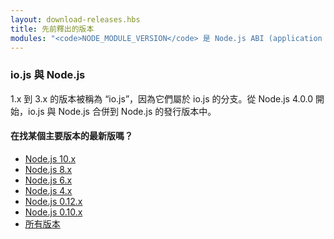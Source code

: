 ```yaml
---
layout: download-releases.hbs
title: 先前釋出的版本
modules: "<code>NODE_MODULE_VERSION</code> 是 Node.js ABI (application binary interface) 的版本號，其代表編譯 Node.js 的 C++ 函式庫版本，用來確定是否不需經過重新編譯就能直接使用。早期版本號是個十六進位數值，現在則為一個整數。"
---
```


### io.js 與 Node.js
1.x 到 3.x 的版本被稱為 “io.js”，因為它們屬於 io.js 的分支。從 Node.js 4.0.0 開始，io.js 與 Node.js 合併到 Node.js 的發行版本中。

<div class="highlight-box">
    <h4>在找某個主要版本的最新版嗎？</h4>
    <ul>
        <li><a href="https://nodejs.org/dist/latest-v10.x/">Node.js 10.x</a></li>
        <li><a href="https://nodejs.org/dist/latest-v8.x/">Node.js 8.x</a></li>
        <li><a href="https://nodejs.org/dist/latest-v6.x/">Node.js 6.x</a></li>
        <li><a href="https://nodejs.org/dist/latest-v4.x/">Node.js 4.x</a></li>
        <li><a href="https://nodejs.org/dist/latest-v0.12.x/">Node.js 0.12.x</a></li>
        <li><a href="https://nodejs.org/dist/latest-v0.10.x/">Node.js 0.10.x</a></li>
        <li><a href="https://nodejs.org/dist/">所有版本</a></li>
    </ul>
</div>
